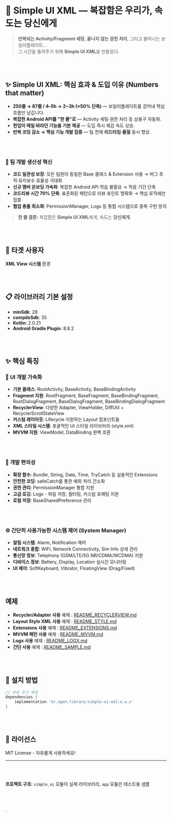 # 🚀 Simple UI XML — 복잡함은 우리가, 속도는 당신에게

> **반복되는 Activity/Fragment 세팅**, **끝나지 않는 권한 처리**, 그리고 불어나는 보일러플레이트...  
> 그 시간을 돌려주기 위해 **Simple UI XML**을 만들었다.

<br>
</br>

## ✨ Simple UI XML: 핵심 효과 & 도입 이유 (Numbers that matter)

- **250줄 → 87줄 / 4–5h → 2~3h (≈50% 단축)** — 보일러플레이트를 걷어내 핵심 흐름만 남깁니다.
- **복잡한 Android API를 "한 줄"로** — Activity 세팅·권한 처리 등 상용구 자동화.
- **현업이 매일 바라던 기능을 기본 제공** — 도입 즉시 체감 속도 상승.
- **반복 코딩 감소 → 핵심 기능 개발 집중** — 팀 전체 **리드타임·품질** 동시 향상.

<br>
</br>

### 👥 **팀 개발 생산성 혁신**
- **코드 일관성 보장**: 모든 팀원이 동일한 Base 클래스 & Extension 사용 → 버그 추적·유지보수 효율성 극대화
- **신규 멤버 온보딩 가속화**: 복잡한 Android API 학습 불필요 → 적응 기간 단축
- **코드리뷰 시간 70% 단축**: 표준화된 패턴으로 리뷰 포인트 명확화 → 핵심 로직에만 집중
- **협업 충돌 최소화**: PermissionManager, Logx 등 통합 시스템으로 중복 구현 방지


> **한 줄 결론:** 복잡함은 **Simple UI XML**에게, 속도는 **당신에게**.

<br>
</br>

## 🎯 **타겟 사용자**
**XML View 시스템** 환경

<br>
</br>

## 📋 **라이브러리 기본 설정**

- **minSdk**: 28
- **compileSdk**: 35
- **Kotlin**: 2.0.21
- **Android Gradle Plugin**: 8.8.2

<br>
</br>

## ✨ 핵심 특징

### 📱 **UI 개발 가속화**
- **기본 클래스**: RootActivity, BaseActivity, BaseBindingActivity
- **Fragment 지원**: RootFragment, BaseFragment, BaseBindingFragment, RootDialogFragment, BaseDialogFragment, BaseBindingDialogFragment
- **RecyclerView**: 다양한 Adapter, ViewHolder, DiffUtil + RecyclerScrollStateView
- **커스텀 레이아웃**: Lifecycle 지원하는 Layout 컴포넌트들
- **XML 스타일 시스템**: 포괄적인 UI 스타일 라이브러리 (style.xml)
- **MVVM 지원**: ViewModel, DataBinding 완벽 호환

<br>
</br>

### 🔧 **개발 편의성**
- **확장 함수**: Bundle, String, Date, Time, TryCatch 등 실용적인 Extensions
- **안전한 코딩**: safeCatch를 통한 예외 처리 간소화
- **권한 관리**: PermissionManager 통합 지원
- **고급 로깅**: Logx - 파일 저장, 필터링, 커스텀 포매팅 지원
- **로컬 저장**: BaseSharedPreference 관리

<br>
</br>

### ⚙️ **간단히 사용가능한 시스템 제어 (System Manager)**
- **알림 시스템**: Alarm, Notification 제어
- **네트워크 종합**: WiFi, Network Connectivity, Sim Info 상세 관리
- **통신망 정보**: Telephony (GSM/LTE/5G NR/CDMA/WCDMA)  지원
- **디바이스 정보**: Battery, Display, Location 실시간 모니터링
- **UI 제어**: SoftKeyboard, Vibrator, FloatingView (Drag/Fixed)

<br>
</br>

## 예제
- **Recycler/Adapter 사용** 예제 : [README_RECYCLERVIEW.md](README_RECYCLERVIEW.md)
- **Layout Style XML 사용** 예제 : [README_STYLE.md](README_STYLE.md)
- **Extensions 사용** 예제 : [README_EXTENSIONS.md](README_EXTENSIONS.md)
- **MVVM 패턴 사용** 예제 : [README_MVVM.md](README_MVVM.md)
- **Logx 사용** 예제 : [README_LOGX.md](README_LOGX.md)
- **간단 사용** 예제 : [README_SAMPLE.md](README_SAMPLE.md)

<br>
</br>

## 🚀 **설치 방법**

```gradle
// 추후 추가 예정
dependencies {
    implementation 'kr.open.library:simple-ui-xml:x.x.x'
}
```

<br>
</br>

## 📄 **라이선스**

MIT License - 자유롭게 사용하세요!

---

<br>
</br>

**프로젝트 구조**: `simple_ui` 모듈이 실제 라이브러리, `app` 모듈은 테스트용 샘플

<br>
</br>

.